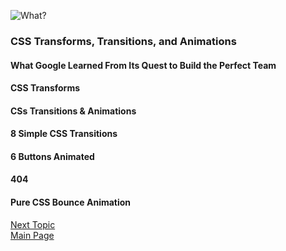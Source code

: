 ![What?](https://images.unsplash.com/photo-1516383074327-ac4841225abf?ixlib=rb-1.2.1&ixid=eyJhcHBfaWQiOjEyMDd9&auto=format&fit=crop&w=500&q=60)

### CSS Transforms, Transitions, and Animations

#### What Google Learned From Its Quest to Build the Perfect Team

#### CSS Transforms

#### CSs Transitions & Animations

#### 8 Simple CSS Transitions

#### 6 Buttons Animated

#### 404

#### Pure CSS Bounce Animation

[Next Topic](class-15.md)  
[Main Page](README.md)